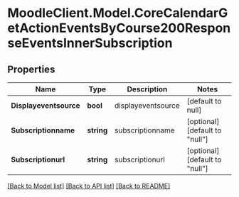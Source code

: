 # MoodleClient.Model.CoreCalendarGetActionEventsByCourse200ResponseEventsInnerSubscription

## Properties

Name | Type | Description | Notes
------------ | ------------- | ------------- | -------------
**Displayeventsource** | **bool** | displayeventsource | [default to null]
**Subscriptionname** | **string** | subscriptionname | [optional] [default to "null"]
**Subscriptionurl** | **string** | subscriptionurl | [optional] [default to "null"]

[[Back to Model list]](../README.md#documentation-for-models) [[Back to API list]](../README.md#documentation-for-api-endpoints) [[Back to README]](../README.md)

